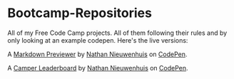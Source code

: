 # Bootcamp-Repositories
All of my Free Code Camp projects. All of them following their rules and by only looking at an example codepen. Here's the live versions:

A [Markdown Previewer](https://codepen.io/MilitantMario/full/XZxjQJ/) by [Nathan Nieuwenhuis](https://codepen.io/MilitantMario/) on [CodePen](http://codepen.io/).

A [Camper Leaderboard](https://codepen.io/MilitantMario/full/xWYMYd/) by [Nathan Nieuwenhuis](https://codepen.io/MilitantMario/) on [CodePen](http://codepen.io/).
